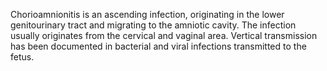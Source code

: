Chorioamnionitis is an ascending infection, originating in the lower genitourinary tract and migrating to the amniotic cavity. The infection usually originates from the cervical and vaginal area. Vertical transmission has been documented in bacterial and viral infections transmitted to the fetus.
